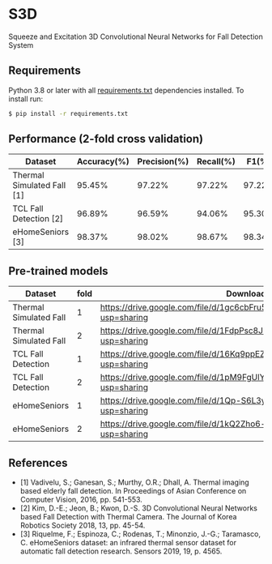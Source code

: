# S3D
Squeeze and Excitation 3D Convolutional Neural Networks for Fall Detection System

## Requirements
Python 3.8 or later with all [requirements.txt](https://github.com/baek2sm/S3D/blob/master/requirements.txt) dependencies installed. To install run:
```bash
$ pip install -r requirements.txt
```

## Performance (2-fold cross validation)
  Dataset|Accuracy(%)|Precision(%)|Recall(%)|F1(%)
  -----|--|--|--|--
  Thermal Simulated Fall [1]|95.45%|97.22%|97.22%|97.22%
  TCL Fall Detection [2]|96.89%|96.59%|94.06%|95.30%
  eHomeSeniors [3]|98.37%|98.02%|98.67%|98.34%

## Pre-trained models
  Dataset|fold|Download link
  --|-|-----
  Thermal Simulated Fall|1|https://drive.google.com/file/d/1gc6cbFru5ALWUkt66cFNieDUFhVA69K4/view?usp=sharing
  Thermal Simulated Fall|2|https://drive.google.com/file/d/1FdpPsc8J10qalajITnyDndD9XN2L6Q_z/view?usp=sharing
  TCL Fall Detection|1|https://drive.google.com/file/d/16Kq9ppEZJzIrVtkZR-6ep1Td67HAaqXb/view?usp=sharing
  TCL Fall Detection|2|https://drive.google.com/file/d/1pM9FgUlYyAlakCYA_jnOrrjm5t0jtPfy/view?usp=sharing
  eHomeSeniors|1|https://drive.google.com/file/d/1Qp-S6L3ycsJrnPySJ1I0FfYEJcxwCuAs/view?usp=sharing
  eHomeSeniors|2|https://drive.google.com/file/d/1kQ2Zho6-c2fQnJ7hIU656r5BpRlsCBPH/view?usp=sharing

## References
- [1] Vadivelu, S.; Ganesan, S.; Murthy, O.R.; Dhall, A. Thermal imaging based elderly fall detection. In Proceedings of Asian Conference on Computer Vision, 2016, pp. 541-553.
- [2] Kim, D.-E.; Jeon, B.; Kwon, D.-S. 3D Convolutional Neural Networks based Fall Detection with Thermal Camera. The Journal of Korea Robotics Society 2018, 13, pp. 45-54.
- [3] Riquelme, F.; Espinoza, C.; Rodenas, T.; Minonzio, J.-G.; Taramasco, C. eHomeSeniors dataset: an infrared thermal sensor dataset for automatic fall detection research. Sensors 2019, 19, p. 4565.
